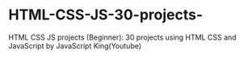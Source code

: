 # HTML-CSS-JS-30-projects-
HTML CSS JS projects (Beginner): 30 projects using HTML CSS and JavaScript by JavaScript King(Youtube)
